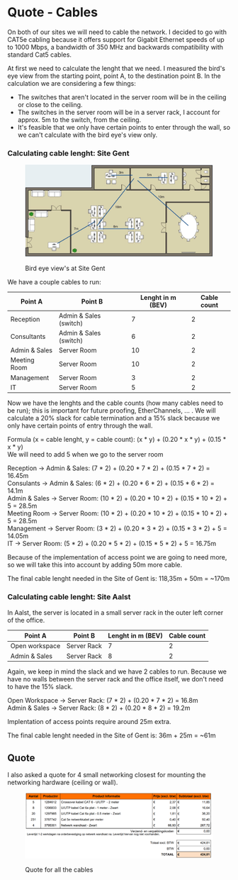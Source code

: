 # Quote - Cables

On both of our sites we will need to cable the network. I decided to go with CAT5e cabling because it offers support for Gigabit Ethernet speeds of up to 1000 Mbps, a bandwidth of 350 MHz and backwards compatibility with standard Cat5 cables.

At first we need to calculate the lenght that we need. I measured the bird's eye view from the starting point, point A, to the destination point B. In the calculation we are considering a few things:

* The switches that aren't located in the server room will be in the ceiling or close to the ceiling.
* The switches in the server room will be in a server rack, I account for approx. 5m to the switch, from the ceiling.
* It's feasible that we only have certain points to enter through the wall, so we can't calculate with the bird eye's view only.

### Calculating cable lenght: Site Gent

<figure><img src="../.gitbook/assets/Floorplan_Gent_Lenghts.jpg" alt=""><figcaption><p>Bird eye view's at Site Gent</p></figcaption></figure>

We have a couple cables to run:

<table><thead><tr><th>Point A</th><th>Point  B</th><th data-type="number">Lenght in m (BEV)</th><th>Cable count</th></tr></thead><tbody><tr><td>Reception</td><td>Admin &#x26; Sales (switch)</td><td>7</td><td>2</td></tr><tr><td>Consultants</td><td>Admin &#x26; Sales (switch)</td><td>6</td><td>2</td></tr><tr><td>Admin &#x26; Sales</td><td>Server Room</td><td>10</td><td>2</td></tr><tr><td>Meeting Room</td><td>Server Room</td><td>10</td><td>2</td></tr><tr><td>Management</td><td>Server Room</td><td>3</td><td>2</td></tr><tr><td>IT</td><td>Server Room</td><td>5</td><td>2</td></tr></tbody></table>

Now we have the lenghts and the cable counts (how many cables need to be run); this is important for future proofing, EtherChannels, ... . We will calculate a 20% slack for cable termination and a 15% slack because we only have certain points of entry through the wall.

Formula (x = cable lenght, y = cable count): (x \* y) + (0.20 \* x \* y) + (0.15 \* x \* y)\
We will need to add 5 when we go to the server room

Reception -> Admin & Sales: (7 \* 2) + (0.20 \* 7 \* 2) + (0.15 \* 7 \* 2) = 16.45m\
Consulants -> Admin & Sales: (6 \* 2) + (0.20 \* 6 \* 2) + (0.15 \* 6 \* 2) = 14.1m\
Admin & Sales -> Server Room: (10 \* 2) + (0.20 \* 10 \* 2) + (0.15 \* 10 \* 2) + 5 = 28.5m\
Meeting Room -> Server Room: (10 \* 2) + (0.20 \* 10 \* 2) + (0.15 \* 10 \* 2) + 5 = 28.5m\
Management -> Server Room: (3 \* 2) + (0.20 \* 3 \* 2) + (0.15 \* 3 \* 2) + 5 = 14.05m\
IT -> Server Room: (5 \* 2) + (0.20 \* 5 \* 2) + (0.15 \* 5 \* 2) + 5 = 16.75m

Because of the implementation of access point we are going to need more, so we will take this into account by adding 50m more cable.

The final cable lenght needed in the Site of Gent is: 118,35m + 50m = \~170m

### Calculating cable lenght: Site Aalst

In Aalst, the server is located in a small server rack in the outer left corner of the office.

<table><thead><tr><th>Point A</th><th>Point B</th><th>Lenght in m (BEV)</th><th data-type="number">Cable count</th></tr></thead><tbody><tr><td>Open workspace</td><td>Server Rack</td><td>7</td><td>2</td></tr><tr><td>Admin &#x26; Sales</td><td>Server Rack</td><td>8</td><td>2</td></tr></tbody></table>

Again, we keep in mind the slack and we have 2 cables to run. Because we have no walls between the server rack and the office itself, we don't need to have the 15% slack.

Open Workspace -> Server Rack: (7 \* 2) + (0.20 \* 7 \* 2) = 16.8m\
Admin & Sales -> Server Rack: (8 \* 2) + (0.20 \* 8 \* 2) = 19.2m

Implentation of access points require around 25m extra.

The final cable lenght needed in the Site of Gent is: 36m + 25m = \~61m

## Quote

I also asked a quote for 4 small networking closest for mounting the networking hardware (ceiling or wall).

<figure><img src="../.gitbook/assets/Cables - Screenshot.png" alt=""><figcaption><p>Quote for all the cables</p></figcaption></figure>

